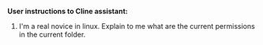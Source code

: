 **User instructions to Cline assistant:**
1. I'm a real novice in linux. Explain to me what are the current permissions in the current folder.